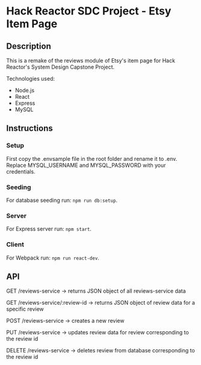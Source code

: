 # Hack Reactor SDC Project - Etsy Item Page

## Description
This is a remake of the reviews module of Etsy's item page for Hack Reactor's System Design Capstone Project.

Technologies used:
* Node.js
* React
* Express
* MySQL

## Instructions

### Setup
First copy the .envsample file in the root folder and rename it to .env. Replace MYSQL_USERNAME and MYSQL_PASSWORD with your credentials.

### Seeding
For database seeding run: `npm run db:setup`.

### Server
For Express server run: `npm start`.

### Client
For Webpack run: `npm run react-dev`.

## API
GET /reviews-service -> returns JSON object of all reviews-service data

GET /reviews-service/:review-id -> returns JSON object of review data for a specific review

POST /reviews-service -> creates a new review

PUT /reviews-service -> updates review data for review corresponding to the review id

DELETE /reviews-service -> deletes review from database corresponding to the review id

